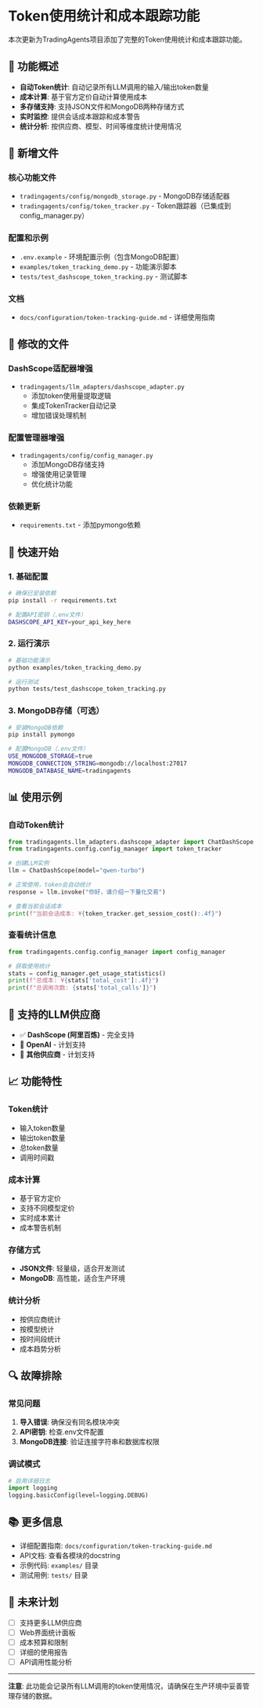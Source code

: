 # Token使用统计和成本跟踪功能

本次更新为TradingAgents项目添加了完整的Token使用统计和成本跟踪功能。

## 🎯 功能概述

- **自动Token统计**: 自动记录所有LLM调用的输入/输出token数量
- **成本计算**: 基于官方定价自动计算使用成本
- **多存储支持**: 支持JSON文件和MongoDB两种存储方式
- **实时监控**: 提供会话成本跟踪和成本警告
- **统计分析**: 按供应商、模型、时间等维度统计使用情况

## 📁 新增文件

### 核心功能文件
- `tradingagents/config/mongodb_storage.py` - MongoDB存储适配器
- `tradingagents/config/token_tracker.py` - Token跟踪器（已集成到config_manager.py）

### 配置和示例
- `.env.example` - 环境配置示例（包含MongoDB配置）
- `examples/token_tracking_demo.py` - 功能演示脚本
- `tests/test_dashscope_token_tracking.py` - 测试脚本

### 文档
- `docs/configuration/token-tracking-guide.md` - 详细使用指南

## 🔧 修改的文件

### DashScope适配器增强
- `tradingagents/llm_adapters/dashscope_adapter.py`
  - 添加token使用量提取逻辑
  - 集成TokenTracker自动记录
  - 增加错误处理机制

### 配置管理器增强
- `tradingagents/config/config_manager.py`
  - 添加MongoDB存储支持
  - 增强使用记录管理
  - 优化统计功能

### 依赖更新
- `requirements.txt` - 添加pymongo依赖

## 🚀 快速开始

### 1. 基础配置
```bash
# 确保已安装依赖
pip install -r requirements.txt

# 配置API密钥（.env文件）
DASHSCOPE_API_KEY=your_api_key_here
```

### 2. 运行演示
```bash
# 基础功能演示
python examples/token_tracking_demo.py

# 运行测试
python tests/test_dashscope_token_tracking.py
```

### 3. MongoDB存储（可选）
```bash
# 安装MongoDB依赖
pip install pymongo

# 配置MongoDB（.env文件）
USE_MONGODB_STORAGE=true
MONGODB_CONNECTION_STRING=mongodb://localhost:27017
MONGODB_DATABASE_NAME=tradingagents
```

## 📊 使用示例

### 自动Token统计
```python
from tradingagents.llm_adapters.dashscope_adapter import ChatDashScope
from tradingagents.config.config_manager import token_tracker

# 创建LLM实例
llm = ChatDashScope(model="qwen-turbo")

# 正常使用，token会自动统计
response = llm.invoke("你好，请介绍一下量化交易")

# 查看当前会话成本
print(f"当前会话成本: ¥{token_tracker.get_session_cost():.4f}")
```

### 查看统计信息
```python
from tradingagents.config.config_manager import config_manager

# 获取使用统计
stats = config_manager.get_usage_statistics()
print(f"总成本: ¥{stats['total_cost']:.4f}")
print(f"总调用次数: {stats['total_calls']}")
```

## 🎯 支持的LLM供应商

- ✅ **DashScope (阿里百炼)** - 完全支持
- 🔄 **OpenAI** - 计划支持
- 🔄 **其他供应商** - 计划支持

## 📈 功能特性

### Token统计
- 输入token数量
- 输出token数量
- 总token数量
- 调用时间戳

### 成本计算
- 基于官方定价
- 支持不同模型定价
- 实时成本累计
- 成本警告机制

### 存储方式
- **JSON文件**: 轻量级，适合开发测试
- **MongoDB**: 高性能，适合生产环境

### 统计分析
- 按供应商统计
- 按模型统计
- 按时间段统计
- 成本趋势分析

## 🔍 故障排除

### 常见问题
1. **导入错误**: 确保没有同名模块冲突
2. **API密钥**: 检查.env文件配置
3. **MongoDB连接**: 验证连接字符串和数据库权限

### 调试模式
```python
# 启用详细日志
import logging
logging.basicConfig(level=logging.DEBUG)
```

## 📚 更多信息

- 详细配置指南: `docs/configuration/token-tracking-guide.md`
- API文档: 查看各模块的docstring
- 示例代码: `examples/` 目录
- 测试用例: `tests/` 目录

## 🔮 未来计划

- [ ] 支持更多LLM供应商
- [ ] Web界面统计面板
- [ ] 成本预算和限制
- [ ] 详细的使用报告
- [ ] API调用性能分析

---

**注意**: 此功能会记录所有LLM调用的token使用情况，请确保在生产环境中妥善管理存储的数据。